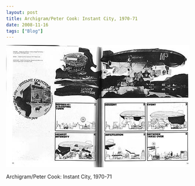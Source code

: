 ```yaml
---
layout: post
title: Archigram/Peter Cook: Instant City, 1970-71
date: 2008-11-16
tags: ["Blog"]
---
```


![](k3Im6rfOqgdpgzqow9EEOztyo1_500.jpg)  

Archigram/Peter Cook: Instant City, 1970-71